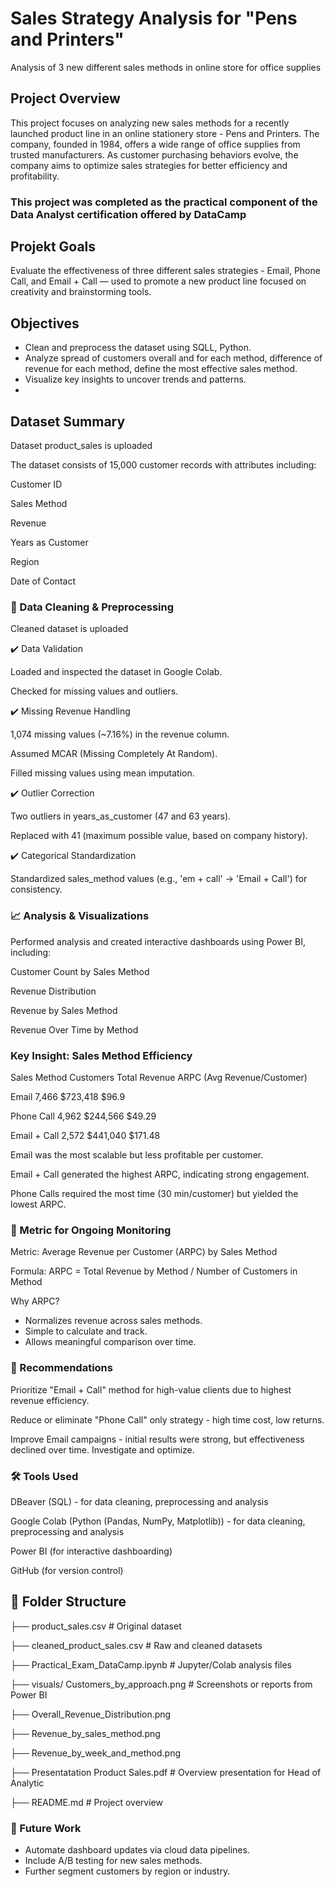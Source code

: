 # Sales Strategy Analysis for "Pens and Printers"
Analysis of 3 new different sales methods in online store for office supplies
## Project Overview
This project focuses on analyzing new sales methods for a recently launched product line in an online stationery store - Pens and Printers. The company, founded in 1984, offers a wide range of office supplies from trusted manufacturers. As customer purchasing behaviors evolve, the company aims to optimize sales strategies for better efficiency and profitability.
### This project was completed as the practical component of the Data Analyst certification offered by DataCamp 

## Projekt Goals
Evaluate the effectiveness of three different sales strategies - Email, Phone Call, and Email + Call — used to promote a new product line focused on creativity and brainstorming tools.

## Objectives
- Clean and preprocess the dataset using SQLL, Python.
- Analyze spread of customers overall and for each method, difference of revenue for each method, define the most effective sales method. 
- Visualize key insights to uncover trends and patterns.
- 
## Dataset Summary
Dataset product_sales is uploaded

The dataset consists of 15,000 customer records with attributes including:

Customer ID

Sales Method

Revenue

Years as Customer

Region

Date of Contact

### 🔧 Data Cleaning & Preprocessing

Cleaned dataset is uploaded

✔️ Data Validation

Loaded and inspected the dataset in Google Colab.

Checked for missing values and outliers.

✔️ Missing Revenue Handling

1,074 missing values (~7.16%) in the revenue column.

Assumed MCAR (Missing Completely At Random).

Filled missing values using mean imputation.

✔️ Outlier Correction

Two outliers in years_as_customer (47 and 63 years).

Replaced with 41 (maximum possible value, based on company history).

✔️ Categorical Standardization

Standardized sales_method values (e.g., 'em + call' → 'Email + Call') for consistency.

### 📈 Analysis & Visualizations

Performed analysis and created interactive dashboards using Power BI, including:

Customer Count by Sales Method

Revenue Distribution

Revenue by Sales Method

Revenue Over Time by Method

### Key Insight: Sales Method Efficiency
Sales Method	  Customers  	Total Revenue	  ARPC (Avg Revenue/Customer)

Email	              7,466                 $723,418	              $96.9

Phone Call	              4,962	            $244,566	              $49.29

Email + Call	  2,572	            $441,040	              $171.48

Email was the most scalable but less profitable per customer.

Email + Call generated the highest ARPC, indicating strong engagement.

Phone Calls required the most time (30 min/customer) but yielded the lowest ARPC.

### 📐 Metric for Ongoing Monitoring

Metric: Average Revenue per Customer (ARPC) by Sales Method

Formula:
ARPC = Total Revenue by Method / Number of Customers in Method

Why ARPC?

- Normalizes revenue across sales methods.
- Simple to calculate and track.
- Allows meaningful comparison over time.

### 📌 Recommendations
Prioritize "Email + Call" method for high-value clients due to highest revenue efficiency.

Reduce or eliminate "Phone Call" only strategy - high time cost, low returns.

Improve Email campaigns - initial results were strong, but effectiveness declined over time. Investigate and optimize.

### 🛠️ Tools Used
DBeaver (SQL) - for data cleaning, preprocessing and analysis

Google Colab (Python (Pandas, NumPy, Matplotlib)) - for data cleaning, preprocessing and analysis

Power BI (for interactive dashboarding)

GitHub (for version control)

## 📁 Folder Structure
├── product_sales.csv                      # Original dataset

├── cleaned_product_sales.csv              # Raw and cleaned datasets

├── Practical_Exam_DataCamp.ipynb          # Jupyter/Colab analysis files

├── visuals/ Customers_by_approach.png     # Screenshots or reports from Power BI

├──           Overall_Revenue_Distribution.png
            
├──          Revenue_by_sales_method.png
            
├──          Revenue_by_week_and_method.png

├── Presentatation Product Sales.pdf      # Overview presentation for Head of Analytic
            
├── README.md                # Project overview

### 🚀 Future Work
 - Automate dashboard updates via cloud data pipelines.
 - Include A/B testing for new sales methods.
 - Further segment customers by region or industry.
